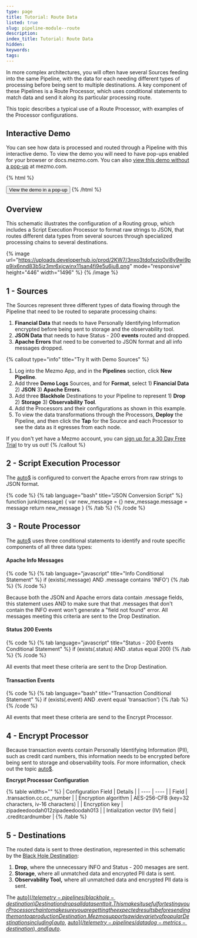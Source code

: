 ```yaml
---
type: page
title: Tutorial: Route Data
listed: true
slug: pipeline-module--route
description: 
index_title: Tutorial: Route Data
hidden: 
keywords: 
tags: 
---
```


In more complex architectures, you will often have several Sources feeding into the same Pipeline, with the data for each needing different types of processing before being sent to multiple destinations. A key component of these Pipelines is a Route Processor, which uses conditional statements to match data and send it along its particular processing route. 

This topic describes a typical use of a Route Processor, with examples of the Processor configurations. 

## Interactive Demo

You can see how data is processed and routed through a Pipeline with this interactive demo. To view the demo you will need to have pop-ups enabled for your browser or docs.mezmo.com. You can also [view this demo without a pop-up](https://www.mezmo.com/demos/interactive-demo-route) at mezmo.com. 

{% html %}
<!-- To open the pop-up on clicking a button, add the following data-navattic attributes to an existing button on your page -->
<button data-navattic-open="https://capture.navattic.com/clxcejvho00010al9cf7q9b1y" data-navattic-title="Route Processor">
  View the demo in a pop-up
</button>
{% /html %}

## Overview

This schematic illustrates the configuration of a Routing group, which includes a Script Execution Processor to format raw strings to JSON, that routes different data types from several sources through specialized processing chains to several destinations. 

{% image url="https://uploads.developerhub.io/prod/2KW7/3nxo3tdofxzio0vl8y9wi9pp9ix6nnd83b5iz3mr6xjcwinx11san4fi9e5u6ju8.png" mode="responsive" height="446" width="1496" %}
{% /image %}

## 1 - Sources

The Sources represent three different types of data flowing through the Pipeline that need to be routed to separate processing chains:

1. **Financial Data** that needs to have Personally Identifying Information encrypted before being sent to storage and the observability tool. 
2. **JSON Data** that needs to have Status - 200 **events** routed and dropped.
3. **Apache Errors** that need to be converted to JSON format and all info messages dropped. 

{% callout type="info" title="Try It with Demo Sources" %}
1. Log into the Mezmo App, and in the **Pipelines** section, click **New Pipeline**.
2. Add three  **Demo Logs** Sources, and for **Format**, select 1) **Financial Data** 2) **JSON** 3) **Apache Errors**. 
3. Add three  **Blackhole** Destinations to your Pipeline to represent 1) **Drop** 2) **Storage** 3) **Observability Tool**. 
4. Add the Processors and their configurations as shown in this example.
5. To view the data transformations through the Processors, **Deploy** the Pipeline, and then click the **Tap** for the Source and each Processor to see the data as it egresses from each node. 

If you don't yet have a Mezmo account, you can [sign up for a 30 Day Free Trial](https://www.mezmo.com/sign-up-pipeline-today) to try us out!
{% /callout %}

## 2 - Script Execution Processor

The [auto$](/telemetry-pipelines/js-script-processor) is configured to convert the Apache errors from raw strings to JSON format. 

{% code %}
{% tab language="bash" title="JSON Conversion Script" %}
function junk(message) {
  var new_message = {}
  new_message.message = message
  return new_message
}
{% /tab %}
{% /code %}

## 3 - Route Processor

The [auto$](/telemetry-pipelines/route-processor) uses three conditional statements to identify and route specific components of all three data types:

#### Apache Info Messages

{% code %}
{% tab language="javascript" title="Info Conditional Statement" %}
if (exists(.message) AND .message contains 'INFO')
{% /tab %}
{% /code %}

Because both the JSON and Apache errors data contain .message fields, this statement uses AND to make sure that that .messages that don't contain the INFO event won't generate a "field not found" error.  All messages meeting this criteria are sent to the Drop Destination. 

#### Status 200 Events

{% code %}
{% tab language="javascript" title="Status - 200 Events Conditional Statement" %}
if (exists(.status) AND .status equal 200)
{% /tab %}
{% /code %}

All events that meet these criteria are sent to the Drop Destination. 

#### Transaction Events

{% code %}
{% tab language="bash" title="Transaction Conditional Statement" %}
if (exists(.event) AND .event equal 'transaction')
{% /tab %}
{% /code %}

All events that meet these criteria are send to the Encrypt Processor. 

## 4 - Encrypt Processor

Because transaction events contain Personally Identifying Information (PII), such as credit card numbers, this information needs to be encrypted before being sent to storage and observability tools. For more information, check out the topic [auto$](/practioner-guide-data-optimization/pipeline-module--security-and-compliance).

**Encrypt Processor Configuration**

{% table widths="" %}
| Configuration Field | Details | 
| ---- | ---- | 
| Field | .transaction.cc.cc_number | 
| Encryption algorithm | AES-256-CFB (key=32 characters, iv-16 characters) | 
| Encryption key | zipadeedoodah012zipadeedoodah013 | 
| Intialization vector (IV) field | .creditcardnumber | 
{% /table %}

## 5 - Destinations

The routed data is sent to three destination, represented in this schematic by the [Black Hole Destination](/telemetry-pipelines/blackhole-destination):

1. **Drop**, where the unnecessary INFO and Status - 200 mesages are sent. 
2. **Storage**, where all unmatched data and encrypted PII data is sent. 
3. **Observability Tool,** where all unmatched data and encrypted PII data is sent.

The [auto$](/telemetry-pipelines/blackhole-destination) Destination drops all data sent to it. This makes it useful for testing your Processor chain to make sure you are getting the expected results before sending them on to a production Destination. Mezmo supports a wide variety of popular Destinations including [auto$](/telemetry-pipelines/mezmo-destination), [auto$](/telemetry-pipelines/datadog-metrics-destination), and [auto$](/telemetry-pipelines/prometheus-remote-write-destination).